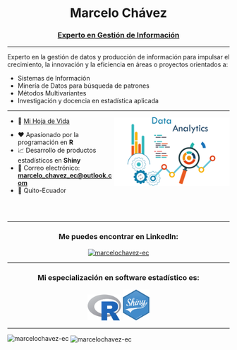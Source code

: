 <h1 align="center">Marcelo Chávez</h1>
<h3 align="center"><u>Experto en Gestión de Información</u></h3>

<hr>

<p class="justified-text">
Experto en la gestión de datos y producción de información para impulsar el crecimiento, la innovación y la eficiencia en áreas o proyectos orientados a:
</p>

<ul>
  <li>Sistemas de Información</li>
  <li>Minería de Datos para búsqueda de patrones</li>
  <li>Métodos Multivariantes</li>
  <li>Investigación y docencia en estadística aplicada</li>
</ul>

<hr>
 
<img align="right" alt="Data Analytics" width="52%" src="/documentos/banner.png">

- 🔭 <a href="documentos/CV - Marcelo Chávez.pdf" target="_blank">Mi Hoja de Vida</a>
<!--🌐 <a href="https://marcelochavez-ec.github.io/" target="_blank">Mi sitio web</a>-->
- ❤️ Apasionado por la programación en **R**
- 📈 Desarrollo de productos estadísticos en **Shiny**
- 📧 Correo electrónico: **marcelo_chavez_ec@outlook.com**
- 📍 Quito-Ecuador

<br>
<br>

<hr>
<h3 align="center">Me puedes encontrar en LinkedIn:</h3>
<p align="center">
<a href="https://www.linkedin.com/in/marcelochavezec/" target="_blank"><img align="center" src="https://raw.githubusercontent.com/rahuldkjain/github-profile-readme-generator/master/src/images/icons/Social/linked-in-alt.svg" alt="marcelochavez-ec" height="30" width="40" /></a>
</p>
<hr>

<h3 align="center">Mi especialización en software estadístico es:</h3>
<p align="center">
<!-- <a href="https://www.python.org/" target="_blank" rel="noreferrer"> <img src="/documentos/python_logo.png" alt="Python" width="12%" height="11%"/></a> -->
<a href="https://www.r-project.org/" target="_blank" rel="noreferrer"> <img src="/documentos/Rlogo.png" alt="R" width="15%" height="15%"/></a>
<a href="https://shiny.posit.co/" target="_blank" rel="noreferrer"> <img src="/documentos/shiny.png" alt="Shiny" width="12%" height="11%"/></a>
</p>

<hr>

<p>&nbsp;<img align="left" src="https://github-readme-stats-sigma-five.vercel.app/api/top-langs/?username=marcelochavez-ec&show_icons=true&locale=en" alt="marcelochavez-ec"><img align="center" src="https://github-readme-stats.vercel.app/api?username=marcelochavez-ec&show_icons=true&locale=en" alt="marcelochavez-ec"></p>
